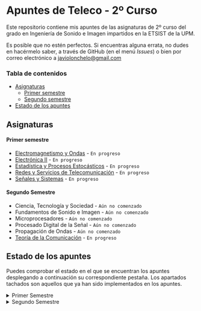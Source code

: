 # Apuntes de Teleco - 2º Curso
Este repositorio contiene mis apuntes de las asignaturas de 2º curso del grado en Ingeniería de Sonido e Imagen impartidos en la ETSIST de la UPM.

Es posible que no estén perfectos. Si encuentras alguna errata, no dudes en hacérmelo saber, a través de GitHub (en el menú _Issues_) o bien por correo electrónico a [javiolonchelo@gmail.com](mailto:javiolonchelo@gmail.com)

### Tabla de contenidos
* [Asignaturas](#asignaturas)
  * [Primer semestre](#primer-semestre)
  * [Segundo semestre](#segundo-semestre)
* [Estado de los apuntes](#estado-de-los-apuntes)

## Asignaturas
#### Primer semestre
- [Electromagnetismo y Ondas](../main/Primer_Semestre/Electromagnetismo_y_Ondas/Electromagnetismo_y_Ondas.pdf) - `En progreso`
- [Electrónica II](../main/Primer_Semestre/Electronica_II/Electronica_II.pdf) - `En progreso`
- [Estadística y Procesos Estocásticos](../main/Primer_Semestre/Estadistica_y_Procesos_Estocasticos/Estadistica_y_Procesos_Estocasticos.pdf) - `En progreso`
- [Redes y Servicios de Telecomunicación](../main/Primer_Semestre/Redes_y_Servicios_de_Telecomunicacion/Redes_y_Servicios_de_Telecomunicacion.pdf) - `En progreso`
- [Señales y Sistemas](../main/Primer_Semestre/Senales_y_Sistemas/Senales_y_Sistemas.pdf) - `En progreso`
#### Segundo Semestre
- Ciencia, Tecnología y Sociedad - `Aún no comenzado`
- Fundamentos de Sonido e Imagen - `Aún no comenzado`
- Microprocesadores - `Aún no comenzado`
- Procesado Digital de la Señal - `Aún no comenzado`
- Propagación de Ondas - `Aún no comenzado`
- [Teoría de la Comunicación](../main/Segundo_Semestre/Teoria_de_la_Comunicacion/Teoria_de_la_Comunicacion.pdf) - `En progreso`

## Estado de los apuntes
Puedes comprobar el estado en el que se encuentran los apuntes desplegando a continuación su correspondiente pestaña. Los apartados tachados son aquellos que ya han sido implementados en los apuntes.

<details><summary>Primer Semestre</summary>
<p>
  
---

<details><summary>Electromagnetismo y Ondas </summary>
<p>

### Oscilaciones
- Movimiento armónico simple
- Composición de movimientos armónicos
- Oscilaciones amortiguadas y forzadas
### Ondas en Medios Eléctricos
- Características. Función y ecuación de ondas
- Ondas armónicas
- Ondas en dos y tres dimensiones
- Intensidad y nivel de intensidad
- Sonido y efecto Doppler
- Leyes de la reflexión y la refracción
- Interferencias
- Ondas estacionarias
### Electrostática
- Conservación y cuantificación de la carga
- Ley de Coulomb y principio de superposición
- Potencial eléctrico
- Movimiento de una partícula en un campo
- Ley de Gauss
- Dipolo eléctrico
- Campo eléctrico en medios conductores
- Campo eléctrico en medios dieléctricos
- Energía electrostática
### Magnetostática
- Corrientes estacionarias
- Fuerza de Lorentz. Campo magnético
- Ley de Laplace. Pares sobre circuitos. Momento magnético
- Ley de Biot y Savaart
- Teorema de Ampère
- Campo magnético en la materia
- Materiales magnéticos
### Campos electromagnéticos
- Inducción electromagnética. Ley de Faraday
- Inducción mutua y autoinducción
- Ley de Ampère-Maxwell
- Energía del campo electromagnético
- Ecuaciones de Maxwell en forma integral
### Conceptos generales
- Notación
- Pasos para la resolución de problemas
- Análisis dimensional
- Trigonometría
- Vectores
- Cinemática
- Dinámica
---
</p>
</details>

<details><summary>Electrónica II</summary>
<p>
  
  ### Bloque temático I
- Codificación de la información
- Codificación de números
- Aritmética binaria
- Ejercicios sobre codificación y aritmética binaria
- Álgebra de Boole
- Cronogramas
- Sistemas combinacionales complejos
### Bloque temático II
- Arquitecturas digitales I
- Conceptos básicos
- Tecnologías I
- Arquitecturas digitales II
- Tecnologías II
### Bloque temático III
- Introducción a los circuitos secuenciales
- Cronogramas funcionales de circuitos de flip-flops
- Registros
- Diseño de autómatas
- Contadores
- Metodología completa de diseño de sistemas
---  
</p>
</details>

<details><summary>Estadística y Procesos Estocásticos</summary>
<p>
  
  ### Probabilidad
- Espacio probabilístico
- Combinatoria
- Probabilidad condicionada. Independencia
### Variables aleatorias
- Variable aleatoria discreta
- Variable aleatoria continua
- Desigualdad de Chebysev
- Cuantil y percentil
### Vectores aleatorios
- Variable aleatoria bidimensional discreta. Funciones de distribución conjunta, marginales y condicionadas. Cálculo de probabilidades
- Variable aleatoria bidimensional continua. Función de distribución y función de densidad. Cálculo de probabilidades
- Variable aleatoria multidimensional
- Variables aleatorias independientes
- Vector de medias. Matriz de covarianzas
- Transformaciones lineales de vectores aleatorios
- Vectores aleatorios normales
- Teorema central del límite
### Inferencia estadística
- Estadística descriptiva de una variable: momentos, cuantiles, box-plot, histograma, función de distribución empírica y cálculo de proporciones
- Muestra aleatoria. Media muestral y varianza muestral. Estimación paramétrica
- Intervalos de confianza para la media y para proporciones poblacionales
- Contraste de hipótesis. Nivel de significación y p-valor
### Procesos estocásticos
- Definición de proceso estocático
- Procesos estocásticos en tiempo continuo
- Procesos estocásticos en tiempo discreto
- Distribuciones de primer y segundo orden, media, autocorrelación y autocovarianza
- Proceso de Bernoulli. Caminos aleatorios. Procesos normales. Proceso de Poisson
- Procesos estacionarios. Densidad espectral
- Sistemas lineales y procesos estocásticos
### Prácticas con software estadístico
- Modelos de distribución de probabilidad más comunes
- Estadística descriptiva
- Muestreo. Estimación por intervalos de confianza
- Constraste paramétrico
---
</p>
</details>

<details><summary>Redes y Servicios de Telecomunicación</summary>
<p>
  
  ### Introducción a las Redes de Telecomunicación
  - Redes y Servicios de Telecomunicación
  - Clasificación de las Redes de Telecomunicación
  - Técnicas de conmutación
  - Evolución de las redes de telecomunicación
  
  ### Arquitecturas de comunicación estratificadas en niveles
  - Arquitecturas de comunicación estratificadas en niveles
  - Interacción entre entidades y niveles
  - Modos de comunicación entre entidades pares
  - Conexiones y envío de datos sin conexión
  - Facilidades adicionales ofrecidas por un nivel
  - Normalización en redes
  - Modelos de referencia
  
  ### Introducción a los protocolos y servicios de seguridad
  - La problemática de la seguridad en las redes
  - Servicios de seguridad
  - Criptografía de clave secreta y clave pública
  - Firma digital
  - Certificación digital
  
  ### Arquitectura de los centros de conmutación y señalización en redes de telecomunicación
  - Redes de conmutación de circuitos
  - Redes de conmutación de paquetes
  - Ejemplificación Redes IP
  
  ### Prácticas
  - Generación y análisis de tráfico de voz sobre IP (VoIP)
  - Análisis de protocolos. WireShark
  - Análisis y diseño de un protocolo de comunicación (NOC y OC)
  - Uso de un certificado de clave pública
---  
</p>
</details>

<details><summary>Señales y Sistemas</summary>
<p>
  
  ### Introducción al análisis de señales en el dominio del tiempo
- Señales: definición y clasificación
- Propiedades y tansformaciones de la variable independiente
- Estudio de las señales básicas
### Análisis de sistemas en el dominio del tiempo
- Definición de sistema y de sus propiedades
- Sistemas LTI
- Representación de señales en términos de impulsos
- Sistemas discretos LTI
- Sistemas continuos LTI
### Análisis de Fourier para señales y sistemas de tiempo continuo
- Introducción al análisis de Fourier
- Señales exponenciales complejas
- Series de Fourier
- Transformada de Fourier
- Transformada de Fourier para señales periódicas
- Respuesta en frecuencia de sistemas continuos. Representación gráfica
- Muestreo ideal
- Aplicación de la transformada de Laplace al análisis de sistemas LTI
- La función del sistema de sistemas continuos
- Sistemas descritos por ecuaciones diferenciales lineales de coeficientes constantes
- Introducción al filtrado
### Análisis de Fourier para señales y sistemas de tiempo discreto
- Respuesta de sistemas discretos LTI a señales exponenciales complejas
- Representación de señales periódicas: la Serie Discreta de Fourier
- Transformada de Fourier para señales periódicas
- Transformada de Fourier para señales no periódicas
- Respuesta en frecuencia de sistemas discretos
- Estudio de señales y sistemas discretos en el dominio transformado Z
- Aplicación de la transformada Z al análisis de sistemas LTI
- La función de sistema de sistemas discretos
- Sistemas de tiempo discreto descritos por ecuaciones diferenciales lineales de coeficientes constantes
- Introducción al filtrado
### Prácticas
- Introducción a Matlab. Representación de señales
- Convolución
- Análisis de sistemas de tiempo discreto
### Ejercicios del tema 1
### Ejercicios del tema 2
### Ejercicios del tema 3
### Ejercicios del tema 4

</p>
</details>

---

</p>
</details>

<details><summary>Segundo Semestre</summary>
<p>
  
  ---

<details><summary>Ciencia, Tecnología y Sociedad</summary>
<p>

---
</p>
</details>

<details><summary>Fundamentos de Sonido e Imagen</summary>
<p>
  
---  
</p>
</details>

<details><summary>Microprocesadores</summary>
<p>
  
  
---
</p>
</details>

<details><summary>Procesado Digital de la Señal</summary>
<p>
  
---  
</p>
</details>

<details><summary>Propagación de Ondas</summary>
<p>
  
 
---  
</p>
</details>

<details><summary>Teoría de la Comunicación</summary>
<p>
  
  ### Modelo de Sistema de Comunicación
### Caracterización de señales
- Representaciones logarítmicas
- Caracterización temporal
- Caracterización espectral
- Señales habituales

### Ruido térmico
- Caracterización del ruido térmico
- Caracterización del ruido en cuadripolos dipolos
- Fórmula de Fris
- Modelo de un analizador de especrtros

### Distorsión
- Tipos de distorsión
- Distorsión lineal
- Distorsión no lineal

### Modulaciones analógicas
- Conceptos de modulación y tipos
- Modulaciones lineales: AM, DBL
- Modulaciones angulares: FM
- Calidad

### Conversión A/D y codificación PCM
- Elementos de un sistema de comunicaciones digitales
- Conversión A/D
- Cuantificación uniforme y no uniforme
- Multiplez por División en el Tiempo (TDM)

### Transmisión digital por canales de ancho de banda limitado
- Modelo de Transmisión Digital
- Ancho de banda de señales banda base
- Interferencia entre símbolos (ISI)
- Criterio de Nyquist
- Filtrado en coseno alzado
- Diagrama de ojos
- Códigos de línea

### Transmisión digital de banda base con ruido
- Representación geométrica de señales
- Implementaciones del receptor: correlador, filtro atrapado
- Teoría de la Detección (receptor binario óptimo)
- Probabilidad de error en sistemas binarios
- Ejemplos de expresiones de probabilidad de error para varias señalizaciones binarias

### Modulaciones digitales
- Modulaciones lineales. Fórmulas básicas
- ASK
- PSK
- QAM y APK
- JSK
- Comparación entre modulaciones digitales
 
</p>
</details>

---
  
</p>
</details>
